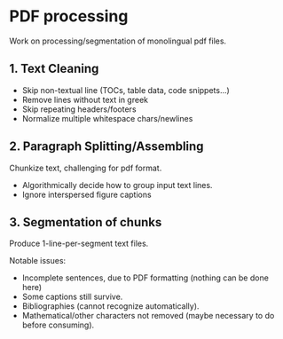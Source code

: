 # PDF processing

Work on processing/segmentation of monolingual pdf files.

## 1. Text Cleaning

* Skip non-textual line (TOCs, table data, code snippets...)
* Remove lines without text in greek
* Skip repeating headers/footers
* Normalize multiple whitespace chars/newlines

## 2. Paragraph Splitting/Assembling

Chunkize text, challenging for pdf format.

* Algorithmically decide how to group input text lines.
* Ignore interspersed figure captions
 
## 3. Segmentation of chunks

Produce 1-line-per-segment text files.

Notable issues:

* Incomplete sentences, due to PDF formatting (nothing can be done here)
* Some captions still survive.
* Bibliographies (cannot recognize automatically).
* Mathematical/other characters not removed (maybe necessary to do before consuming).


